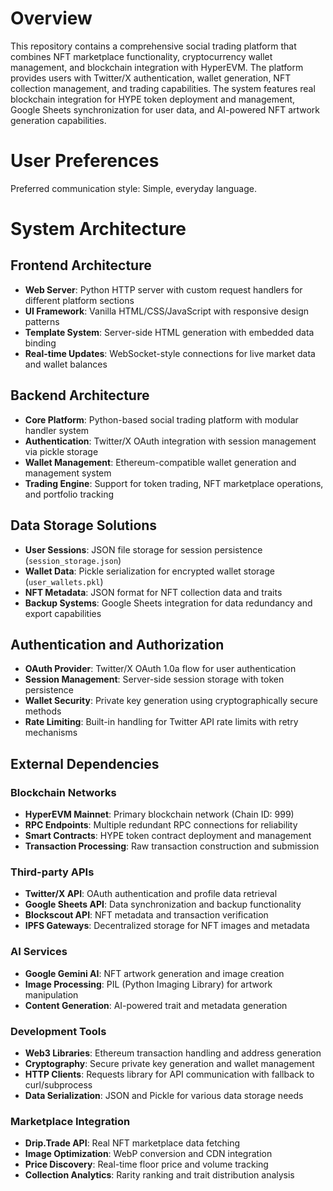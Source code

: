 # Overview

This repository contains a comprehensive social trading platform that combines NFT marketplace functionality, cryptocurrency wallet management, and blockchain integration with HyperEVM. The platform provides users with Twitter/X authentication, wallet generation, NFT collection management, and trading capabilities. The system features real blockchain integration for HYPE token deployment and management, Google Sheets synchronization for user data, and AI-powered NFT artwork generation capabilities.

# User Preferences

Preferred communication style: Simple, everyday language.

# System Architecture

## Frontend Architecture
- **Web Server**: Python HTTP server with custom request handlers for different platform sections
- **UI Framework**: Vanilla HTML/CSS/JavaScript with responsive design patterns
- **Template System**: Server-side HTML generation with embedded data binding
- **Real-time Updates**: WebSocket-style connections for live market data and wallet balances

## Backend Architecture
- **Core Platform**: Python-based social trading platform with modular handler system
- **Authentication**: Twitter/X OAuth integration with session management via pickle storage
- **Wallet Management**: Ethereum-compatible wallet generation and management system
- **Trading Engine**: Support for token trading, NFT marketplace operations, and portfolio tracking

## Data Storage Solutions
- **User Sessions**: JSON file storage for session persistence (`session_storage.json`)
- **Wallet Data**: Pickle serialization for encrypted wallet storage (`user_wallets.pkl`)
- **NFT Metadata**: JSON format for NFT collection data and traits
- **Backup Systems**: Google Sheets integration for data redundancy and export capabilities

## Authentication and Authorization
- **OAuth Provider**: Twitter/X OAuth 1.0a flow for user authentication
- **Session Management**: Server-side session storage with token persistence
- **Wallet Security**: Private key generation using cryptographically secure methods
- **Rate Limiting**: Built-in handling for Twitter API rate limits with retry mechanisms

## External Dependencies

### Blockchain Networks
- **HyperEVM Mainnet**: Primary blockchain network (Chain ID: 999)
- **RPC Endpoints**: Multiple redundant RPC connections for reliability
- **Smart Contracts**: HYPE token contract deployment and management
- **Transaction Processing**: Raw transaction construction and submission

### Third-party APIs
- **Twitter/X API**: OAuth authentication and profile data retrieval
- **Google Sheets API**: Data synchronization and backup functionality
- **Blockscout API**: NFT metadata and transaction verification
- **IPFS Gateways**: Decentralized storage for NFT images and metadata

### AI Services
- **Google Gemini AI**: NFT artwork generation and image creation
- **Image Processing**: PIL (Python Imaging Library) for artwork manipulation
- **Content Generation**: AI-powered trait and metadata generation

### Development Tools
- **Web3 Libraries**: Ethereum transaction handling and address generation
- **Cryptography**: Secure private key generation and wallet management
- **HTTP Clients**: Requests library for API communication with fallback to curl/subprocess
- **Data Serialization**: JSON and Pickle for various data storage needs

### Marketplace Integration
- **Drip.Trade API**: Real NFT marketplace data fetching
- **Image Optimization**: WebP conversion and CDN integration
- **Price Discovery**: Real-time floor price and volume tracking
- **Collection Analytics**: Rarity ranking and trait distribution analysis